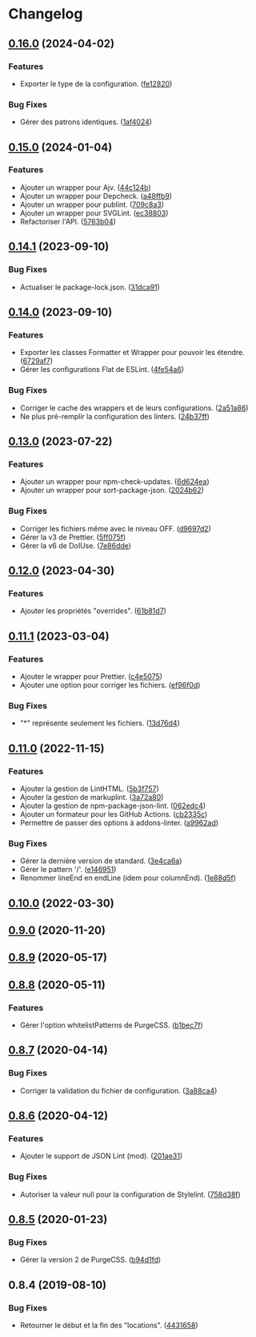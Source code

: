 # Changelog

## [0.16.0](https://github.com/regseb/metalint/compare/v0.15.0...v0.16.0) (2024-04-02)

### Features

- Exporter le type de la configuration. ([fe12820](https://github.com/regseb/metalint/commit/fe128206c483e365a426275eef2dfa421c772f7a))

### Bug Fixes

- Gérer des patrons identiques. ([1af4024](https://github.com/regseb/metalint/commit/1af402432829fe7ae43731555e71d3333c76d522))

## [0.15.0](https://github.com/regseb/metalint/compare/v0.14.1...v0.15.0) (2024-01-04)

### Features

- Ajouter un wrapper pour Ajv. ([44c124b](https://github.com/regseb/metalint/commit/44c124ba6c8ed38285a88b807d0346fe0dde900c))
- Ajouter un wrapper pour Depcheck. ([a48ffb9](https://github.com/regseb/metalint/commit/a48ffb94dae3a3c03d88a172b843fe695105d57b))
- Ajouter un wrapper pour publint. ([709c8a3](https://github.com/regseb/metalint/commit/709c8a3761cd728e4fd0a7a172df799810fd2b5f))
- Ajouter un wrapper pour SVGLint. ([ec38803](https://github.com/regseb/metalint/commit/ec388039229f4727af966ab88e586bacaf9569e9))
- Refactoriser l'API. ([5763b04](https://github.com/regseb/metalint/commit/5763b044d70993e31bce9d3dea27f3b6e3d2bb82))

## [0.14.1](https://github.com/regseb/metalint/compare/v0.14.0...v0.14.1) (2023-09-10)

### Bug Fixes

- Actualiser le package-lock.json. ([31dca91](https://github.com/regseb/metalint/commit/31dca9178fb1d8a1310cacc656c2b9c5d30eb0ae))

## [0.14.0](https://github.com/regseb/metalint/compare/v0.13.0...v0.14.0) (2023-09-10)

### Features

- Exporter les classes Formatter et Wrapper pour pouvoir les étendre. ([6729af7](https://github.com/regseb/metalint/commit/6729af77be438b4cca6fffe8742afce0f4e6f60c))
- Gérer les configurations Flat de ESLint. ([4fe54a6](https://github.com/regseb/metalint/commit/4fe54a689f6d93d4242b880f8f441c17693fa5bb))

### Bug Fixes

- Corriger le cache des wrappers et de leurs configurations. ([2a51a86](https://github.com/regseb/metalint/commit/2a51a86d1fdd5fad8dbc81c6ad247624eb7b3734))
- Ne plus pré-remplir la configuration des linters. ([24b37ff](https://github.com/regseb/metalint/commit/24b37ff58cc8aac4bafe2c59b4beaa28a74b1832))

## [0.13.0](https://github.com/regseb/metalint/compare/v0.12.0...v0.13.0) (2023-07-22)

### Features

- Ajouter un wrapper pour npm-check-updates. ([6d624ea](https://github.com/regseb/metalint/commit/6d624ea195fb57f8af9cb3523df9fc6bb97efddb))
- Ajouter un wrapper pour sort-package-json. ([2024b62](https://github.com/regseb/metalint/commit/2024b62917fd3f5451ca6d00948d29c688747db6))

### Bug Fixes

- Corriger les fichiers même avec le niveau OFF. ([d9697d2](https://github.com/regseb/metalint/commit/d9697d2f36f99eeeed65da16edc7f2c753fdcf6c))
- Gérer la v3 de Prettier. ([5ff075f](https://github.com/regseb/metalint/commit/5ff075fcb57f06bd41145d7bbd656ea19d55d097))
- Gérer la v6 de DoIUse. ([7e86dde](https://github.com/regseb/metalint/commit/7e86dded63f8bb82ed912cfda90af87ea4211a80))

## [0.12.0](https://github.com/regseb/metalint/compare/v0.11.1...v0.12.0) (2023-04-30)

### Features

- Ajouter les propriétés "overrides". ([61b81d7](https://github.com/regseb/metalint/commit/61b81d7882bb14c920bb4df2da6016a1dafc8332))

## [0.11.1](https://github.com/regseb/metalint/compare/v0.11.0...v0.11.1) (2023-03-04)

### Features

- Ajouter le wrapper pour Prettier. ([c4e5075](https://github.com/regseb/metalint/commit/c4e5075813376a28a065e18932e348e7d1d88af1))
- Ajouter une option pour corriger les fichiers. ([ef96f0d](https://github.com/regseb/metalint/commit/ef96f0d2e47162b757c9237a175016593daa3f8a))

### Bug Fixes

- "\*" représente seulement les fichiers. ([13d76d4](https://github.com/regseb/metalint/commit/13d76d4a5aeca82f8c38c198d7dab6acea1e827c))

## [0.11.0](https://github.com/regseb/metalint/compare/v0.10.0...v0.11.0) (2022-11-15)

### Features

- Ajouter la gestion de LintHTML. ([5b3f757](https://github.com/regseb/metalint/commit/5b3f757c05a346f5f5d1985b2c6f160a800ac7c3))
- Ajouter la gestion de markuplint. ([3a72a80](https://github.com/regseb/metalint/commit/3a72a80ee1f400a9ff272cb26efb862bca4e1190))
- Ajouter la gestion de npm-package-json-lint. ([062edc4](https://github.com/regseb/metalint/commit/062edc43ad8523ccc7eabe68834697dbacb39b7b))
- Ajouter un formateur pour les GitHub Actions. ([cb2335c](https://github.com/regseb/metalint/commit/cb2335cf9c8c97ed7ddc14fab14c79f5e144f70a))
- Permettre de passer des options à addons-linter. ([a9962ad](https://github.com/regseb/metalint/commit/a9962adc839843c97264c2a9dffb4cdc505f80c7))

### Bug Fixes

- Gérer la dernière version de standard. ([3e4ca6a](https://github.com/regseb/metalint/commit/3e4ca6a5d88d805a6523be6db91bdf22a9c483ef))
- Gérer le pattern '/'. ([e146951](https://github.com/regseb/metalint/commit/e1469513e745cd47a0f3a58cda007b9e533ecd74))
- Renommer lineEnd en endLine (idem pour columnEnd). ([1e88d5f](https://github.com/regseb/metalint/commit/1e88d5ff378f2733588a2bdfbc7b5429aea2c383))

## [0.10.0](https://github.com/regseb/metalint/compare/v0.9.0...v0.10.0) (2022-03-30)

## [0.9.0](https://github.com/regseb/metalint/compare/v0.8.9...v0.9.0) (2020-11-20)

## [0.8.9](https://github.com/regseb/metalint/compare/v0.8.8...v0.8.9) (2020-05-17)

## [0.8.8](https://github.com/regseb/metalint/compare/v0.8.7...v0.8.8) (2020-05-11)

### Features

- Gérer l'option whitelistPatterns de PurgeCSS. ([b1bec7f](https://github.com/regseb/metalint/commit/b1bec7fe670aec5ef2b47c2f104e02e0d1fa46ac))

## [0.8.7](https://github.com/regseb/metalint/compare/v0.8.6...v0.8.7) (2020-04-14)

### Bug Fixes

- Corriger la validation du fichier de configuration. ([3a88ca4](https://github.com/regseb/metalint/commit/3a88ca430e626800f940aa0db5235a8a43332d00))

## [0.8.6](https://github.com/regseb/metalint/compare/v0.8.5...v0.8.6) (2020-04-12)

### Features

- Ajouter le support de JSON Lint (mod). ([201ae31](https://github.com/regseb/metalint/commit/201ae31ab436e8223b964b3017a4c838bfd378e0))

### Bug Fixes

- Autoriser la valeur null pour la configuration de Stylelint. ([758d38f](https://github.com/regseb/metalint/commit/758d38fbdcc96386bb4f9bf938d01117931b40e8))

## [0.8.5](https://github.com/regseb/metalint/compare/v0.8.4...v0.8.5) (2020-01-23)

### Bug Fixes

- Gérer la version 2 de PurgeCSS. ([b94d1fd](https://github.com/regseb/metalint/commit/b94d1fd094166f57687a3bc430aac6169d765c71))

## 0.8.4 (2019-08-10)

### Bug Fixes

- Retourner le début et la fin des "locations". ([4431658](https://github.com/regseb/metalint/commit/4431658))
